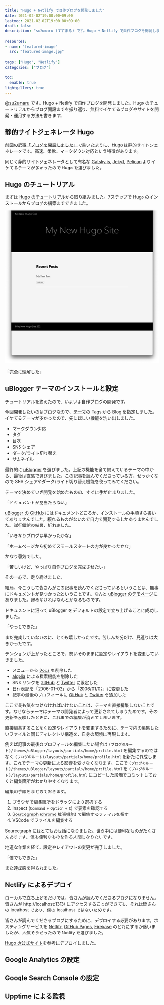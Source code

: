 ```yaml
---
title: "Hugo + Netlify で自作ブログを開発しました"
date: 2021-02-02T19:00:00+09:00
lastmod: 2021-02-02T19:00:00+09:00
draft: false
description: "su2umaru (すずまる) です。Hugo + Netlify で自作ブログを開発しました。Hugo のチュートリアルからブログ開設までを振り返り、無料でイケてるブログやサイトを開発・運用する方法を書きます。"

resources:
- name: "featured-image"
  src: "featured-image.jpg"

tags: ["Hugo", "Netlify"]
categories: ["ブログ"]

toc:
  enable: true
lightgallery: true
---
```


[@su2umaru](https://twitter.com/su2umaru) です。Hugo + Netlify で自作ブログを開発しました。Hugo のチュートリアルからブログ開設までを振り返り、無料でイケてるブログやサイトを開発・運用する方法を書きます。

<!--more-->

## 静的サイトジェネレータ Hugo

[前回の記事「ブログを開設しました」](https://su2umarathon.netlify.app/first-post/)で書いたように、[Hugo](https://gohugo.io/) は静的サイトジェネレータです。高速、柔軟、マークダウン対応という特徴があります。

同じく静的サイトジェネレータとして有名な [Gatsby.js](https://www.gatsbyjs.com/), [Jekyll](http://jekyllrb-ja.github.io/), [Pelican](https://docs.getpelican.com/en/latest/) よりイケてるテーマが多かったので Hugo を選びました。

## Hugo のチュートリアル

まずは [Hugo のチュートリアル](https://gohugo.io/getting-started/quick-start/)から取り組みました。7ステップで Hugo のインストールからブログの構築までできました。

![チュートリアルで構築したブログ](hugo-tutorial.png)

「完全に理解した」

## uBlogger テーマのインストールと設定

チュートリアルを終えたので、いよいよ自作ブログの開発です。

今回開発したいのはブログなので、[テーマ](https://themes.gohugo.io/)の Tags から Blog を指定しました。イケてるテーマが多かったので、先にほしい機能を洗い出しました。

- マークダウン対応
- タグ
- 目次
- SNS シェア
- ダーク/ライト切り替え
- サムネイル

最終的に [uBlogger](https://themes.gohugo.io/ublogger/) を選びました。上記の機能を全て備えているテーマの中から、最後は直感で選びました。この記事を読んでくださっている方、せっかくなので SNS シェアやダーク/ライト切り替え機能を使ってみてください。

テーマを決めていざ開発を始めたものの、すぐに手が止まりました。

「ドキュメントが見当たらない」

[uBlogger の GitHub](https://github.com/uPagge/uBlogger) にはドキュメントどころか、インストールの手順すら書いてありませんでした。頼れるものがないので自力で開発するしかありませんでした。試行錯誤の結果、折れました。

「いきなりブログは早かったかな」

「ホームページから初めてスモールスタートの方が良かったかな」

かなり弱気でした。

「苦しいけど、やっぱり自作ブログを完成させたい」

その一心で、走り続けました。

結局、今こうして皆さんがこの記事を読んでくださっているということは、無事にドキュメントが見つかったということです。なんと [uBlogger のデモページ](https://ublogger.netlify.app/theme-documentation-basics/)にありました。諦めなければなんとかなるものです。

ドキュメントに沿って uBlogger をデフォルトの設定で立ち上げることに成功しました。

「やっとできた」

まだ完成していないのに、とても嬉しかったです。苦しんだ分だけ、見返りは大きかったです。

テンションが上がったところで、勢いそのままに設定やレイアウトを変更していきました。

- メニューから [Docs](https://ublogger.netlify.app/categories/documentation/) を削除した
- [algolia](https://www.algolia.com/) による検索機能を削除した
- SNS リンクを [GitHub](https://github.com/su2umaru) と [Twitter](https://twitter.com/su2umaru) に限定した
- 日付表記を「2006-01-02」から「2006/01/02」に変更した
- 記事の最後のプロフィールに [GitHub](https://github.com/su2umaru) と [Twitter](https://twitter.com/su2umaru) を追加した

ここで最も気をつけなければいけないことは、テーマを直接編集しないことです。なぜならテーマはテーマの開発者によって更新されてしまうためです。その更新を反映したときに、これまでの編集が消えてしまいます。

直接編集することなく設定やレイアウトを変更するために、テーマ内の編集したいファイルと同じディレクトリ構造を、自身の環境に再現します。

例えば記事の最後のプロフィールを編集したい場合は `(ブログのルート)/themes/uBlogger/layouts/partials/home/profile.html` を編集するのではなく `(ブログのルート)/layouts/partials/home/profile.html` を新たに作成します。これでテーマの更新による影響を受けなくなります。ここで `(ブログのルート)/themes/uBlogger/layouts/partials/home/profile.html` を `(ブログのルート)/layouts/partials/home/profile.html` にコピーした段階でコミットしておくと編集箇所がわかりやすくなります。

編集の手順をまとめておきます。

1. ブラウザで編集箇所をドラッグにより選択する
2. Inspect (`Command` + `Option` + `C`) で要素を確認する
3. [Sourcegraph](https://about.sourcegraph.com/) ([chrome 拡張機能](https://chrome.google.com/webstore/detail/sourcegraph/dgjhfomjieaadpoljlnidmbgkdffpack)) で編集するファイルを探す
4. VSCode でファイルを編集する

Sourcegraph にはとてもお世話になりました。世の中には便利なものがたくさんあります。僕も便利なものを作る人間になりたいです。

地道な作業を経て、設定やレイアウトの変更が完了しました。

「僕でもできた」

また達成感を得られました。

## Netlify によるデプロイ

ローカルで立ち上げるだけでは、皆さんが読んでくださるブログになりません。皆さんが http://localhost:1313/ にアクセスすることができても、それは皆さんの localhost であり、僕の localhost ではないためです。

皆さんが読んでくださるブログにするために、デプロイする必要があります。ホスティングサービスを [Netlify](https://www.netlify.com/), [GitHub Pages](https://docs.github.com/ja/github/working-with-github-pages/about-github-pages), [Firebase](https://firebase.google.com/?hl=ja) のどれにするか迷いましたが、人気そうだったので Netlify を選びました。

[Hugo の公式サイト](https://gohugo.io/hosting-and-deployment/hosting-on-netlify/)を参考にデプロイしました。

## Google Analytics の設定

## Google Search Console の設定

## Upptime による監視